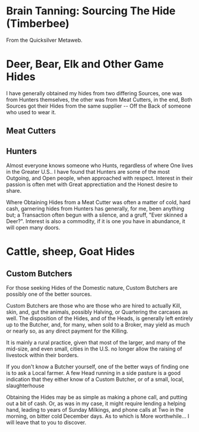 
# Brain Tanning: Sourcing The Hide (Timberbee)

From the Quicksilver Metaweb.


# Deer, Bear, Elk and Other Game Hides


I have generally obtained my hides from two differing Sources, one was from Hunters themselves, the other was from Meat Cutters, in the end, Both Sources got their Hides from the same supplier -- Off the Back of someone who used to wear it.

## Meat Cutters



## Hunters


Almost everyone knows someone who Hunts, regardless of where One lives in the Greater U.S.. I have found that Hunters are some of the most Outgoing, and Open people, when approached with respect. Interest in their passion is often met with Great apprectiation and the Honest desire to share.

Where Obtaining Hides from a Meat Cutter was often a matter of cold, hard cash, garnering hides from Hunters has generally, for me, been anything but; a Transaction often begun with a silence, and a gruff, "Ever skinned a Deer?". Interest is also a commodity, if it is one you have in abundance, it will open many doors.

# Cattle, sheep, Goat Hides


## Custom Butchers


For those seeking Hides of the Domestic nature, Custom Butchers are possibly one of the better sources. 

Custom Butchers are those who are those who are hired to actually Kill, skin, and, gut the animals, possibly Halving, or Quartering the carcases as well. The disposition of the Hides, and of the Heads, is generally left entirely up to the Butcher, and, for many, when sold to a Broker, may yield as much or nearly so, as any direct payment for the Killing. 

It is mainly a rural practice, given that most of the larger, and many of the mid-size, and even small, cities in the U.S. no longer allow the raising of livestock within their borders.

If you don't know a Butcher yourself, one of the better ways of finding one is to ask a Local farmer. A few Head running in a side pasture is a good indication that they either know of a Custom Butcher, or of a small, local, slaughterhouse

Obtaining the Hides may be as simple as making a phone call, and putting out a bit of cash. Or, as was in my case, it might require lending a helping hand, leading to years of Sunday Milkings, and phone calls at Two in the morning, on bitter cold December days. As to which is More worthwhile... I will leave that to you to discover.
